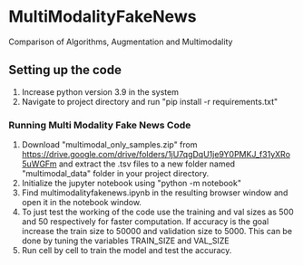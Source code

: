 # MultiModalityFakeNews
Comparison of Algorithms, Augmentation and Multimodality

## Setting up the code
1. Increase python version 3.9 in the system
2. Navigate to project directory and run "pip install -r requirements.txt"

### Running Multi Modality Fake News Code
1. Download "multimodal_only_samples.zip" from https://drive.google.com/drive/folders/1jU7qgDqU1je9Y0PMKJ_f31yXRo5uWGFm and extract the .tsv files to a new folder named "multimodal_data" folder in your project directory.
2. Initialize the jupyter notebook using "python -m notebook"
3. Find multimodalityfakenews.ipynb in the resulting browser window and open it in the notebook window.
4. To just test the working of the code use the training and val sizes as 500 and 50 respectively for faster computation. If accuracy is the goal increase the train size to 50000 and validation size to 5000. This can be done by tuning the variables TRAIN_SIZE and VAL_SIZE
5. Run cell by cell to train the model and test the accuracy.
